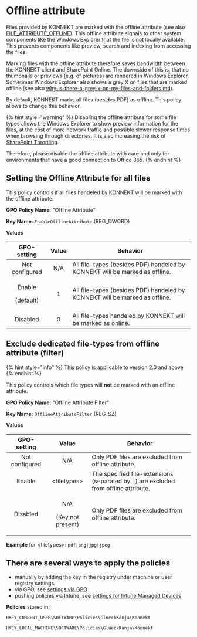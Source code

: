 # Offline attribute

Files provided by KONNEKT are marked with the offline attribute (see also [FILE\_ATTRIBUTE\_OFFLINE](https://docs.microsoft.com/en-us/openspecs/windows\_protocols/ms-fscc/ca28ec38-f155-4768-81d6-4bfeb8586fc9)). This offline attribute signals to other system components like the Windows Explorer that the file is not locally available. This prevents components like preview, search and indexing from accessing the files.&#x20;

Marking files with the offline attribute therefore saves bandwidth between the KONNEKT client and SharePoint Online. The downside of this is, that no thumbnails or previews (e.g. of pictures) are rendered in Windows Explorer. Sometimes Windows Explorer also shows a grey X on files that are marked offline (see also [why-is-there-a-grey-x-on-my-files-and-folders.md](../../troubleshooting/why-is-there-a-grey-x-on-my-files-and-folders.md "mention")).

By default, KONNEKT marks all files (besides PDF) as offline. This policy allows to change this behavior.

{% hint style="warning" %}
Disabling the offline attribute for some file types allows the Windows Explorer to show preview information for the files, at the cost of more network traffic and possible slower response times when browsing through directories. It is also increasing the risk of [SharePoint Throttling](sharepoint-throttling-prevention.md).

Therefore, please disable the offline attribute with care and only for environments that have a good connection to Office 365.
{% endhint %}

## Setting the Offline Attribute for all files

This policy controls if all files handeled by KONNEKT will be marked with the offline attribute.

**GPO Policy Name**: "Offline Attribute"

**Key Name**: `EnableOfflineAttribute` (REG\_DWORD)

**Values**

|          GPO-setting          | Value | Behavior                                                                    |
| :---------------------------: | :---: | --------------------------------------------------------------------------- |
|         Not configured        |  N/A  | All file-types (besides PDF) handeled by KONNEKT will be marked as offline. |
| <p>Enable</p><p>(default)</p> |   1   | All file-types (besides PDF) handeled by KONNEKT will be marked as offline. |
|            Disabled           |   0   | All file-types handeled by KONNEKT will be marked as online.                |

## Exclude dedicated file-types from offline attribute (filter)

{% hint style="info" %}
This policy is applicable to version 2.0 and above
{% endhint %}

This policy controls which file types will **not** be marked with an offline attribute.

**GPO Policy Name**: "Offline Attribute Filter"

**Key Name**: `OfflineAttributeFilter` (REG\_SZ)

**Values**

|   GPO-setting  |                Value               | Behavior                                                                              |
| :------------: | :--------------------------------: | ------------------------------------------------------------------------------------- |
| Not configured |                 N/A                | Only PDF files are excluded from offline attribute.                                   |
|     Enable     |            \<filetypes>            | The specified file-extensions (separated by \| ) are excluded from offline attribute. |
|    Disabled    | <p>N/A</p><p>(Key not present)</p> | Only PDF files are excluded from offline attribute.                                   |

**Example** for \<filetypes>: `pdf|png|jpg|jpeg`

## **There are several ways to apply the policies**

* manually by adding the key in the registry under machine or user registry settings
* via GPO, see [settings via GPO](../management-options/settings-via-gpo.md)
* pushing policies via Intune, see [settings for Intune Managed Devices](../management-options/setting-for-intune-managed-devices-1/intune-system-settings.md#offline-attribute)

**Policies** stored in:

`HKEY_CURRENT_USER\SOFTWARE\Policies\GlueckKanja\Konnekt`

`HKEY_LOCAL_MACHINE\SOFTWARE\Policies\GlueckKanja\Konnekt`
